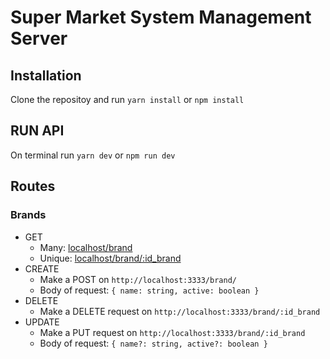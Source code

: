 # Super Market System Management Server

## Installation

Clone the repositoy and run `yarn install` or `npm install`

## RUN API

On terminal run `yarn dev` or `npm run dev`
## Routes

### Brands

 - GET 
   - Many: [localhost/brand](http://localhost:3333/brand/)
   - Unique: [localhost/brand/:id_brand](http://localhost:3333/brand/anyId)
 - CREATE
   - Make a POST on `http://localhost:3333/brand/`
   - Body of request: `{ name: string, active: boolean }`
 - DELETE
   - Make a DELETE request on `http://localhost:3333/brand/:id_brand`
 - UPDATE
   - Make a PUT request on `http://localhost:3333/brand/:id_brand`
   - Body of request: `{ name?: string, active?: boolean }`
